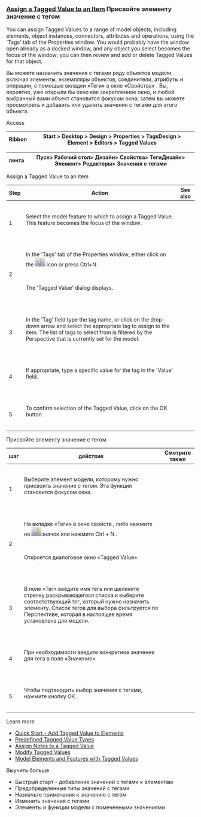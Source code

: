 ### [Assign a Tagged Value to an Item](https://sparxsystems.com/enterprise_architect_user_guide/15.1/modeling/assigningdefinedtaggedvalue.html) Присвойте элементу значение с тегом

You can assign Tagged Values to a range of model objects, including elements, object instances, connectors, attributes and operations, using the 'Tags' tab of the Properties window. You would probably have the window open already as a docked window, and any object you select becomes the focus of the window; you can then review and add or delete Tagged Values for that object.

Вы можете назначить значения с тегами ряду объектов модели, включая элементы, экземпляры объектов, соединители, атрибуты и операции, с помощью вкладки «Теги» в окне «Свойства» . Вы, вероятно, уже открыли бы окно как закрепленное окно, и любой выбранный вами объект становится фокусом окна; затем вы можете просмотреть и добавить или удалить значения с тегами для этого объекта.

Access

| Ribbon | Start &gt; Desktop &gt; Design &gt; Properties &gt; TagsDesign &gt; Element &gt; Editors &gt; Tagged Values |
|--------|------------------------------------------|


| лента | Пуск&gt; Рабочий стол&gt; Дизайн&gt; Свойства&gt; ТегиДизайн&gt; Элемент&gt; Редакторы&gt; Значения с тегами |
|-------|------------------------------------------|

Assign a Tagged Value to an item

| Step                                     | Action                                   | See also |
|------------------------------------------|------------------------------------------|----------|
| <br>			<p class="p_Tableheader"><br>				<span class="f_Tabletext">1</span><br>			</p><br>		 | <br>			<p><span class="f_BodyTextTable">Select the model feature to which to assign a Tagged Value. This feature becomes the focus of the window.</span></p><br>		 | <br>		   |
| <br>			<p class="p_Tableheader"><br>				<span class="f_Tabletext">2</span><br>			</p><br>		 | <br>			<p><span class="f_BodyTextTable">In the 'Tags' tab of the <span class="tool-interface">Properties window</span>, either click on the ![](_src/newtagbutton.png) icon or press <span class="ea-button">Ctrl+N</span>.</span></p><br>			<p><span class="f_BodyTextTable">The 'Tagged Value' dialog displays.</span></p><br>		 | <br>		   |
| <br>			<p class="p_Tableheader"><br>				<span class="f_Tabletext">3</span><br>			</p><br>		 | <br>			<p><span class="f_BodyTextTable">In the 'Tag' field type the tag name, or click on the drop-down arrow and select the appropriate tag to assign to the item. The list of tags to select from is filtered by the Perspective that is currently set for the model.</span></p><br>		 | <br>		   |
| <br>			<p class="p_Tableheader"><br>				<span class="f_Tabletext">4</span><br>			</p><br>		 | <br>			<p><span class="f_BodyTextTable">If appropriate, type a specific value for the tag in the 'Value' field.</span></p><br>		 | <br>		   |
| <br>			<p class="p_Tableheader"><br>				<span class="f_Tabletext">5</span><br>			</p><br>		 | <br>			<p><span class="f_BodyTextTable">To confirm selection of the Tagged Value, click on the <span class="ea-button">OK button</span>.</span></p><br>		 | <br>		   |

Присвойте элементу значение с тегом

| шаг                                      | действие                                 | Смотрите также |
|------------------------------------------|------------------------------------------|----------------|
| <br>			<p class="p_Tableheader"><br>				<span class="f_Tabletext"><font style="vertical-align: inherit;"><font style="vertical-align: inherit;">1</font></font></span><br>			</p><br>		 | <br>			<p><span class="f_BodyTextTable"><font style="vertical-align: inherit;"><font style="vertical-align: inherit;">Выберите элемент модели, которому нужно присвоить значение с тегом. </font><font style="vertical-align: inherit;">Эта функция становится фокусом окна.</font></font></span></p><br>		 | <br>		         |
| <br>			<p class="p_Tableheader"><br>				<span class="f_Tabletext"><font style="vertical-align: inherit;"><font style="vertical-align: inherit;">2</font></font></span><br>			</p><br>		 | <br>			<p><span class="f_BodyTextTable"><font style="vertical-align: inherit;"><font style="vertical-align: inherit;">На вкладке «Теги» в </font></font><span class="tool-interface"><font style="vertical-align: inherit;"><font style="vertical-align: inherit;">окне свойств</font></font></span><font style="vertical-align: inherit;"><font style="vertical-align: inherit;"> , либо нажмите на </font></font>![](_src/newtagbutton.png)<font style="vertical-align: inherit;"><font style="vertical-align: inherit;">значок или нажмите </font></font><span class="ea-button"><font style="vertical-align: inherit;"><font style="vertical-align: inherit;">Ctrl + N</font></font></span><font style="vertical-align: inherit;"><font style="vertical-align: inherit;"> .</font></font></span></p><br>			<p><span class="f_BodyTextTable"><font style="vertical-align: inherit;"><font style="vertical-align: inherit;">Откроется диалоговое окно «Tagged Value».</font></font></span></p><br>		 | <br>		         |
| <br>			<p class="p_Tableheader"><br>				<span class="f_Tabletext"><font style="vertical-align: inherit;"><font style="vertical-align: inherit;">3</font></font></span><br>			</p><br>		 | <br>			<p><span class="f_BodyTextTable"><font style="vertical-align: inherit;"><font style="vertical-align: inherit;">В поле «Тег» введите имя тега или щелкните стрелку раскрывающегося списка и выберите соответствующий тег, который нужно назначить элементу. </font><font style="vertical-align: inherit;">Список тегов для выбора фильтруется по Перспективе, которая в настоящее время установлена ​​для модели.</font></font></span></p><br>		 | <br>		         |
| <br>			<p class="p_Tableheader"><br>				<span class="f_Tabletext"><font style="vertical-align: inherit;"><font style="vertical-align: inherit;">4</font></font></span><br>			</p><br>		 | <br>			<p><span class="f_BodyTextTable"><font style="vertical-align: inherit;"><font style="vertical-align: inherit;">При необходимости введите конкретное значение для тега в поле «Значение».</font></font></span></p><br>		 | <br>		         |
| <br>			<p class="p_Tableheader"><br>				<span class="f_Tabletext"><font style="vertical-align: inherit;"><font style="vertical-align: inherit;">5</font></font></span><br>			</p><br>		 | <br>			<p><span class="f_BodyTextTable"><font style="vertical-align: inherit;"><font style="vertical-align: inherit;">Чтобы подтвердить выбор значения с тегами, нажмите кнопку </font></font><span class="ea-button"><font style="vertical-align: inherit;"><font style="vertical-align: inherit;">ОК</font></font></span><font style="vertical-align: inherit;"><font style="vertical-align: inherit;"> .</font></font></span></p><br>		 | <br>		         |

Learn more
* [Quick Start - Add Tagged Value to Elements](https://sparxsystems.com/enterprise_architect_user_guide/15.1/modeling/addtaggedvalues.html)
* [Predefined Tagged Value Types](https://sparxsystems.com/enterprise_architect_user_guide/15.1/modeling/tagged_value_types.html)
* [Assign Notes to a Tagged Value](https://sparxsystems.com/enterprise_architect_user_guide/15.1/modeling/assigninginformationtoatag.html)
* [Modify Tagged Values](https://sparxsystems.com/enterprise_architect_user_guide/15.1/modeling/modify_tagged_values.html)
* [Model Elements and Features with Tagged Values](https://sparxsystems.com/enterprise_architect_user_guide/15.1/modeling/thetaggedvaluestab.html)

Выучить больше
* Быстрый старт - добавление значений с тегами к элементам
* Предопределенные типы значений с тегами
* Назначьте примечания к значению с тегом
* Изменить значения с тегами
* Элементы и функции модели с помеченными значениями

